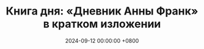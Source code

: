 ---
title: "Книга дня: «Дневник Анны Франк» в кратком изложении"
description: >-
  📔 «Дневник Анны Франк» — трогательное и вдохновляющее свидетельство жизни молодой девушки во время Второй мировой войны, записанное в её дневнике. Познайте историю через дневник Анны Франк! Эмоциональный рассказ о надежде и стойкости еврейской девочки во время холокоста. Читайте сейчас!
date: 2024-09-12 00:00:00 +0800
categories: [Мышление, Конспекты-книг]
tags:
  [
    анна-франк,
    дневник,
    холокост,
    вторая-мировая-война,
    еврейская-история,
    стойкость,
    надежда,
    амстердам,
    нацистская-оккупация,
    биография,
    исторический-документ,
    дневник-военного-времени,
    личные-записи,
    человеческая-душа
  ]
image: 
alt: Дневник Анны Франк книга
fallback:
  - 
  - 
---